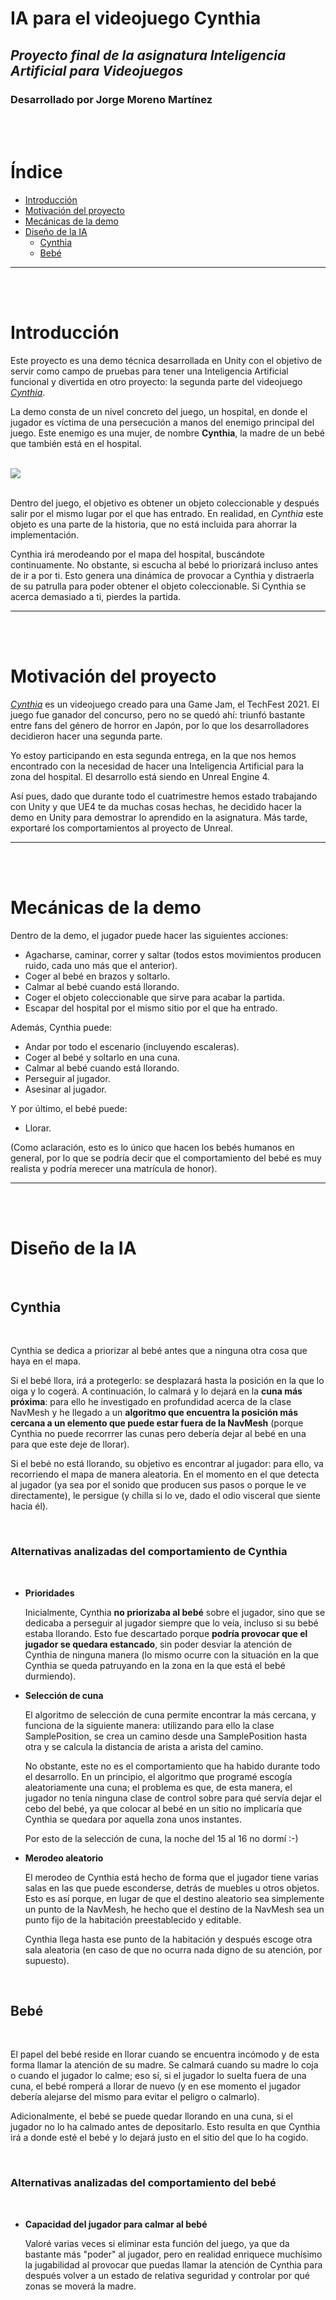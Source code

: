 # __IA para el videojuego Cynthia__
## *Proyecto final de la asignatura Inteligencia Artificial para Videojuegos*

### Desarrollado por __Jorge Moreno Martínez__

<br>
<br>



# __Índice__
- [Introducción](#Introducción)
- [Motivación del proyecto](#Motivación-del-proyecto)
- [Mecánicas de la demo](#Mecánicas-de-la-demo)
- [Diseño de la IA](#Diseño-de-la-IA)
    - [Cynthia](#Cynthia)
    - [Bebé](#Bebé)


---

<br>
<br>



# __Introducción__

Este proyecto es una demo técnica desarrollada en Unity con el objetivo de servir como campo de pruebas para tener una Inteligencia Artificial funcional y divertida en otro proyecto: la segunda parte del videojuego [*Cynthia*](https://kryystinn.itch.io/cynthia).
<br>

La demo consta de un nivel concreto del juego, un hospital, en donde el jugador es víctima de una persecución a manos del enemigo principal del juego. Este enemigo es una mujer, de nombre __Cynthia__, la madre de un bebé que también está en el hospital.
<br>
<br>

<img src="./Images/CynthiaWalk.gif"/>
<br>
<br>

Dentro del juego, el objetivo es obtener un objeto coleccionable y después salir por el mismo lugar por el que has entrado. En realidad, en *Cynthia* este objeto es una parte de la historia, que no está incluida para ahorrar la implementación.
<br>

Cynthia irá merodeando por el mapa del hospital, buscándote continuamente. No obstante, si escucha al bebé lo priorizará incluso antes de ir a por ti. Esto genera una dinámica de provocar a Cynthia y distraerla de su patrulla para poder obtener el objeto coleccionable. Si Cynthia se acerca demasiado a ti, pierdes la partida.

---

<br>
<br>



# __Motivación del proyecto__

[*Cynthia*](https://kryystinn.itch.io/cynthia) es un videojuego creado para una Game Jam, el TechFest 2021. El juego fue ganador del concurso, pero no se quedó ahí: triunfó bastante entre fans del género de horror en Japón, por lo que los desarrolladores decidieron hacer una segunda parte.

Yo estoy participando en esta segunda entrega, en la que nos hemos encontrado con la necesidad de hacer una Inteligencia Artificial para la zona del hospital. El desarrollo está siendo en Unreal Engine 4.

Así pues, dado que durante todo el cuatrimestre hemos estado trabajando con Unity y que UE4 te da muchas cosas hechas, he decidido hacer la demo en Unity para demostrar lo aprendido en la asignatura. Más tarde, exportaré los comportamientos al proyecto de Unreal.

---

<br>
<br>



# __Mecánicas de la demo__

Dentro de la demo, el jugador puede hacer las siguientes acciones:

- Agacharse, caminar, correr y saltar (todos estos movimientos producen ruido, cada uno más que el anterior).
- Coger al bebé en brazos y soltarlo.
- Calmar al bebé cuando está llorando.
- Coger el objeto coleccionable que sirve para acabar la partida.
- Escapar del hospital por el mismo sitio por el que ha entrado.

Además, Cynthia puede:

- Andar por todo el escenario (incluyendo escaleras).
- Coger al bebé y soltarlo en una cuna.
- Calmar al bebé cuando está llorando.
- Perseguir al jugador.
- Asesinar al jugador.

Y por último, el bebé puede:

- Llorar.

(Como aclaración, esto es lo único que hacen los bebés humanos en general, por lo que se podría decir que el comportamiento del bebé es muy realista y podría merecer una matrícula de honor).

---

<br>
<br>


# __Diseño de la IA__
<br>

## __Cynthia__
<br>

Cynthia se dedica a priorizar al bebé antes que a ninguna otra cosa que haya en el mapa.

Si el bebé llora, irá a protegerlo: se desplazará hasta la posición en la que lo oiga y lo cogerá. A continuación, lo calmará y lo dejará en la __cuna más próxima__: para ello he investigado en profundidad acerca de la clase NavMesh y he llegado a un __algoritmo que encuentra la posición más cercana a un elemento que puede estar fuera de la NavMesh__ (porque Cynthia no puede recorrrer las cunas pero debería dejar al bebé en una para que este deje de llorar). 

Si el bebé no está llorando, su objetivo es encontrar al jugador: para ello, va recorriendo el mapa de manera aleatoria. En el momento en el que detecta al jugador (ya sea por el sonido que producen sus pasos o porque le ve directamente), le persigue (y chilla si lo ve, dado el odio visceral que siente hacia él).

<br>

### __Alternativas analizadas del comportamiento de Cynthia__

<br>

- __Prioridades__

    Inicialmente, Cynthia __no priorizaba al bebé__ sobre el jugador, sino que se dedicaba a perseguir al jugador siempre que lo veía, incluso si su bebé estaba llorando. Esto fue descartado porque __podría provocar que el jugador se quedara estancado__, sin poder desviar la atención de Cynthia de ninguna manera (lo mismo ocurre con la situación en la que Cynthia se queda patruyando en la zona en la que está el bebé durmiendo).

- __Selección de cuna__

    El algoritmo de selección de cuna permite encontrar la más cercana, y funciona de la siguiente manera: utilizando para ello la clase SamplePosition, se crea un camino desde una SamplePosition hasta otra y se calcula la distancia de arista a arista del camino.

    No obstante, este no es el comportamiento que ha habido durante todo el desarrollo. En un principio, el algoritmo que programé escogía aleatoriamente una cuna; el problema es que, de esta manera, el jugador no tenía ninguna clase de control sobre para qué servía dejar el cebo del bebé, ya que colocar al bebé en un sitio no implicaría que Cynthia se quedara por aquella zona unos instantes.

    Por esto de la selección de cuna, la noche del 15 al 16 no dormí :-)

- __Merodeo aleatorio__

    El merodeo de Cynthia está hecho de forma que el jugador tiene varias salas en las que puede esconderse, detrás de muebles u otros objetos. Esto es así porque, en lugar de que el destino aleatorio sea simplemente un punto de la NavMesh, he hecho que el destino de la NavMesh sea un punto fijo de la habitación preestablecido y editable.
    
    Cynthia llega hasta ese punto de la habitación y después escoge otra sala aleatoria (en caso de que no ocurra nada digno de su atención, por supuesto).

<br>

## __Bebé__
<br>

El papel del bebé reside en llorar cuando se encuentra incómodo y de esta forma llamar la atención de su madre. Se calmará cuando su madre lo coja o cuando el jugador lo calme; eso sí, si el jugador lo suelta fuera de una cuna, el bebé romperá a llorar de nuevo (y en ese momento el jugador debería alejarse del mismo para evitar el peligro o calmarlo).

Adicionalmente, el bebé se puede quedar llorando en una cuna, si el jugador no lo ha calmado antes de depositarlo. Esto resulta en que Cynthia irá a donde esté el bebé y lo dejará justo en el sitio del que lo ha cogido.

<br>

### __Alternativas analizadas del comportamiento del bebé__

<br>

- __Capacidad del jugador para calmar al bebé__

    Valoré varias veces si eliminar esta función del juego, ya que da bastante más "poder" al jugador, pero en realidad enriquece muchísimo la jugabilidad al provocar que puedas llamar la atención de Cynthia para después volver a un estado de relativa seguridad y controlar por qué zonas se moverá la madre.